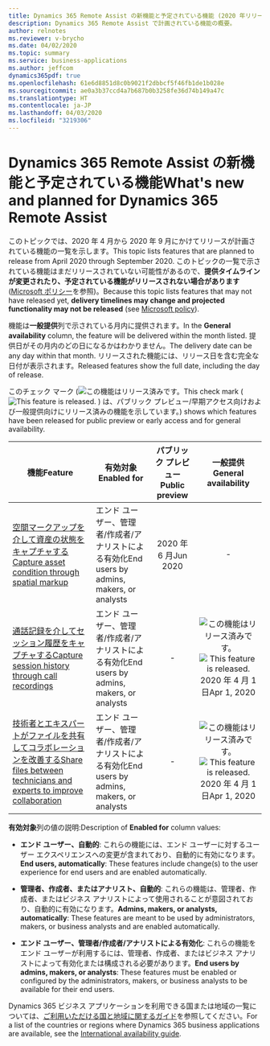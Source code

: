 ```yaml
---
title: Dynamics 365 Remote Assist の新機能と予定されている機能 (2020 年リリース ウェーブ 1)
description: Dynamics 365 Remote Assist で計画されている機能の概要。
author: relnotes
ms.reviewer: v-brycho
ms.date: 04/02/2020
ms.topic: summary
ms.service: business-applications
ms.author: jeffcom
dynamics365pdf: true
ms.openlocfilehash: 61e6d8851d8c0b9021f2dbbcf5f46fb1de1b028e
ms.sourcegitcommit: ae0a3b37ccd4a7b687b0b3258fe36d74b149a47c
ms.translationtype: HT
ms.contentlocale: ja-JP
ms.lasthandoff: 04/03/2020
ms.locfileid: "3219306"
---
```

# <a name="whats-new-and-planned-for-dynamics-365-remote-assist"></a><span data-ttu-id="52f1f-103">Dynamics 365 Remote Assist の新機能と予定されている機能</span><span class="sxs-lookup"><span data-stu-id="52f1f-103">What's new and planned for Dynamics 365 Remote Assist</span></span>

<span data-ttu-id="52f1f-104">このトピックでは、2020 年 4 月から 2020 年 9 月にかけてリリースが計画されている機能の一覧を示します。</span><span class="sxs-lookup"><span data-stu-id="52f1f-104">This topic lists features that are planned to release from April 2020 through September 2020.</span></span> <span data-ttu-id="52f1f-105">このトピックの一覧で示されている機能はまだリリースされていない可能性があるので、**提供タイムラインが変更されたり、予定されている機能がリリースされない場合があります** ([Microsoft ポリシー](https://go.microsoft.com/fwlink/p/?linkid=2007332)を参照)。</span><span class="sxs-lookup"><span data-stu-id="52f1f-105">Because this topic lists features that may not have released yet, **delivery timelines may change and projected functionality may not be released** (see [Microsoft policy](https://go.microsoft.com/fwlink/p/?linkid=2007332)).</span></span>

<span data-ttu-id="52f1f-106">機能は**一般提供**列で示されている月内に提供されます。</span><span class="sxs-lookup"><span data-stu-id="52f1f-106">In the **General availability** column, the feature will be delivered within the month listed.</span></span> <span data-ttu-id="52f1f-107">提供日がその月内のどの日になるかはわかりません。</span><span class="sxs-lookup"><span data-stu-id="52f1f-107">The delivery date can be any day within that month.</span></span> <span data-ttu-id="52f1f-108">リリースされた機能には、リリース日を含む完全な日付が表示されます。</span><span class="sxs-lookup"><span data-stu-id="52f1f-108">Released features show the full date, including the day of release.</span></span>

<span data-ttu-id="52f1f-109">このチェック マーク (![この機能はリリース済みです。](/dynamics365-release-plan/media/green-checkmark.png "この機能はリリース済みです。")</span><span class="sxs-lookup"><span data-stu-id="52f1f-109">This check mark (![This feature is released.](/dynamics365-release-plan/media/green-checkmark.png "This feature is released.")</span></span> <span data-ttu-id="52f1f-110">) は、パブリック プレビュー/早期アクセス向けおよび一般提供向けにリリース済みの機能を示しています。</span><span class="sxs-lookup"><span data-stu-id="52f1f-110">) shows which features have been released for public preview or early access and for general availability.</span></span>

| <span data-ttu-id="52f1f-111">機能</span><span class="sxs-lookup"><span data-stu-id="52f1f-111">Feature</span></span>    | <span data-ttu-id="52f1f-112">有効対象</span><span class="sxs-lookup"><span data-stu-id="52f1f-112">Enabled for</span></span>    |  <span data-ttu-id="52f1f-113">パブリック プレビュー</span><span class="sxs-lookup"><span data-stu-id="52f1f-113">Public preview</span></span> |  <span data-ttu-id="52f1f-114">一般提供</span><span class="sxs-lookup"><span data-stu-id="52f1f-114">General availability</span></span> | 
| ---------- |---------------- | :---------------: |:--------------: |
| [<span data-ttu-id="52f1f-115">空間マークアップを介して資産の状態をキャプチャする</span><span class="sxs-lookup"><span data-stu-id="52f1f-115">Capture asset condition through spatial markup</span></span>](capture-asset-condition-through-spatial-markup.md) | <span data-ttu-id="52f1f-116">エンド ユーザー、管理者/作成者/アナリストによる有効化</span><span class="sxs-lookup"><span data-stu-id="52f1f-116">End users by admins, makers, or analysts</span></span>| <span data-ttu-id="52f1f-117">2020 年 6 月</span><span class="sxs-lookup"><span data-stu-id="52f1f-117">Jun 2020</span></span>|- | 
| [<span data-ttu-id="52f1f-118">通話記録を介してセッション履歴をキャプチャする</span><span class="sxs-lookup"><span data-stu-id="52f1f-118">Capture session history through call recordings</span></span>](capture-session-history-through-call-recordings.md) | <span data-ttu-id="52f1f-119">エンド ユーザー、管理者/作成者/アナリストによる有効化</span><span class="sxs-lookup"><span data-stu-id="52f1f-119">End users by admins, makers, or analysts</span></span>| -|<span data-ttu-id="52f1f-120">![この機能はリリース済みです。](/dynamics365-release-plan/media/green-checkmark.png "この機能はリリース済みです。")</span><span class="sxs-lookup"><span data-stu-id="52f1f-120">![This feature is released.](/dynamics365-release-plan/media/green-checkmark.png "This feature is released.")</span></span> <span data-ttu-id="52f1f-121">2020 年 4 月 1 日</span><span class="sxs-lookup"><span data-stu-id="52f1f-121">Apr 1, 2020</span></span> | 
| [<span data-ttu-id="52f1f-122">技術者とエキスパートがファイルを共有してコラボレーションを改善する</span><span class="sxs-lookup"><span data-stu-id="52f1f-122">Share files between technicians and experts to improve collaboration</span></span>](share-files-between-technicians-experts-improve-collaboration.md) | <span data-ttu-id="52f1f-123">エンド ユーザー、管理者/作成者/アナリストによる有効化</span><span class="sxs-lookup"><span data-stu-id="52f1f-123">End users by admins, makers, or analysts</span></span>| -|<span data-ttu-id="52f1f-124">![この機能はリリース済みです。](/dynamics365-release-plan/media/green-checkmark.png "この機能はリリース済みです。")</span><span class="sxs-lookup"><span data-stu-id="52f1f-124">![This feature is released.](/dynamics365-release-plan/media/green-checkmark.png "This feature is released.")</span></span> <span data-ttu-id="52f1f-125">2020 年 4 月 1 日</span><span class="sxs-lookup"><span data-stu-id="52f1f-125">Apr 1, 2020</span></span> | 

<span data-ttu-id="52f1f-126">**有効対象**列の値の説明:</span><span class="sxs-lookup"><span data-stu-id="52f1f-126">Description of **Enabled for** column values:</span></span>

- <span data-ttu-id="52f1f-127">**エンド ユーザー、自動的**: これらの機能には、エンド ユーザーに対するユーザー エクスペリエンスへの変更が含まれており、自動的に有効になります。</span><span class="sxs-lookup"><span data-stu-id="52f1f-127">**End users, automatically**: These features include change(s) to the user experience for end users and are enabled automatically.</span></span>

- <span data-ttu-id="52f1f-128">**管理者、作成者、またはアナリスト、自動的**: これらの機能は、管理者、作成者、またはビジネス アナリストによって使用されることが意図されており、自動的に有効になります。</span><span class="sxs-lookup"><span data-stu-id="52f1f-128">**Admins, makers, or analysts, automatically**: These features are meant to be used by administrators, makers, or business analysts and are enabled automatically.</span></span>

- <span data-ttu-id="52f1f-129">**エンド ユーザー、管理者/作成者/アナリストによる有効化**: これらの機能をエンド ユーザーが利用するには、管理者、作成者、またはビジネス アナリストによって有効化または構成される必要があります。</span><span class="sxs-lookup"><span data-stu-id="52f1f-129">**End users by admins, makers, or analysts**: These features must be enabled or configured by the administrators, makers, or business analysts to be available for their end users.</span></span>


<span data-ttu-id="52f1f-130">Dynamics 365 ビジネス アプリケーションを利用できる国または地域の一覧については、[ご利用いただける国と地域に関するガイド](https://aka.ms/dynamics_365_international_availability_deck)を参照してください。</span><span class="sxs-lookup"><span data-stu-id="52f1f-130">For a list of the countries or regions where Dynamics 365 business applications are available, see the [International availability guide](https://aka.ms/dynamics_365_international_availability_deck).</span></span> 

